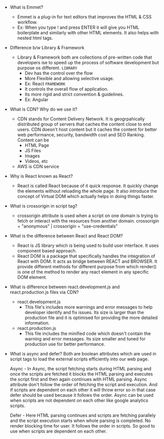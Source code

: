 <!-- It will be the detailed document of every topic - notes + assignment -->

- What is Emmet?
    - Emmet is a plug-in for text editors that improves the HTML & CSS workflow. 
    - Ex: When you type ! and press ENTER it will give you HTML boilerplate and similarly with other HTML elements. It also helps with nested html tags.

- Difference b/w Library & Framework
    - Library & Framework both are collections of pre-written code that developers ise to speed up the process of software development but purpose os different.
   `LIBRARY`
        - Dev has the control over the flow
        - More Flexible and allowing selective usage.
        - Ex: React
    `FRAMEWORK`
        - It controls the overall flow of application.
        - Its more rigid and strict convention & guidelines.
        - Ex: Angular

- What is CDN? Why do we use it?
    - CDN stands for Content Delivery Network. It is geogrpahically distributed group of servers that caches the content close to end users. CDN doesn't host content but it caches the content for better web performance, security, bandwidth cost and SEO Ranking.
    Content can be
        - HTML Page
        - JS Files
        - Images
        - Videos, etc
    - AWS is CDN service

- Why is React known as React?
    - React is called React because of it quick response. It quickly change the elements without reloading the whole page. It also introduce the concept of Virtual DOM which actually helps in doing things faster.

- What is crossorigin in script tag?
    - crossorigin attribute is used when a script on one domain is trying to fetch or interact with the resources from another domain.
    crossorigin = "anonymous" | crossorigin = "use-credentials"

- What is the difference between React and React DOM?
    - React is JS library which is being used to build user interface. It uses component based approach.
    - React DOM is a package that specifically handles the integration of React with DOM. It acts as bridge between REACT and BROWSER. It provide different methods for different purpose from which render() is one of the method to render any react element in any specific DOM element.

- What is difference between react.development.js and react.production.js files via CDN?
    - react.development.js
        - This file's includes more warnings and error messages to help developer identify and fix issues. Its size is larger than the production file and it is optimised for providing the more detailed information.
    - react.production.js
        - This file includes the minified code which doesn't contain the warning and error messages. Its size smaller and tuned for production use for better performance.

- What is async and defer? 
    Both are boolean attributes which are used in script tags to load the external scripts efficiently into our web page.
    
    Async - In Async, the script fetching starts during HTML parsing and once the scripts are fetched it blocks the HTML parsing and executes the script first and then again continues with HTML parsing.
    Async attribute don't follow the order of fetching the script and execution. And if scripts are dependent on each other it will throw error so in that case defer should be used because it follows the order.
    Async can be used when scripts are not dependent on each other like google analytics scripts.
    
    Defer - Here HTML parsing continues and scripts are fetching parallely and the script execution starts when whole parsing is completed. No render blocking time for user. It follows the order in scripts. So good to use when scripts are dependent on each other.
